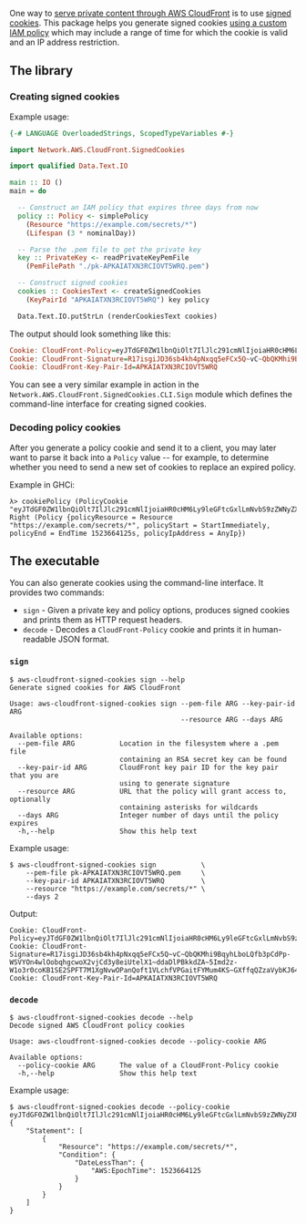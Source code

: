 One way to
[serve private content through AWS CloudFront](https://docs.aws.amazon.com/AmazonCloudFront/latest/DeveloperGuide/PrivateContent.html)
is to use
[signed cookies](https://docs.aws.amazon.com/AmazonCloudFront/latest/DeveloperGuide/private-content-signed-cookies.html).
This package helps you generate signed cookies
[using a custom IAM policy](https://docs.aws.amazon.com/AmazonCloudFront/latest/DeveloperGuide/private-content-setting-signed-cookie-custom-policy.html)
which may include a range of time for which the cookie is valid and an IP address restriction.

## The library

### Creating signed cookies

Example usage:

```haskell
{-# LANGUAGE OverloadedStrings, ScopedTypeVariables #-}

import Network.AWS.CloudFront.SignedCookies

import qualified Data.Text.IO

main :: IO ()
main = do

  -- Construct an IAM policy that expires three days from now
  policy :: Policy <- simplePolicy
    (Resource "https://example.com/secrets/*")
    (Lifespan (3 * nominalDay))

  -- Parse the .pem file to get the private key
  key :: PrivateKey <- readPrivateKeyPemFile
    (PemFilePath "./pk-APKAIATXN3RCIOVT5WRQ.pem")

  -- Construct signed cookies
  cookies :: CookiesText <- createSignedCookies
    (KeyPairId "APKAIATXN3RCIOVT5WRQ") key policy

  Data.Text.IO.putStrLn (renderCookiesText cookies)
```

The output should look something like this:

```haskell
Cookie: CloudFront-Policy=eyJTdGF0ZW1lbnQiOlt7IlJlc291cmNlIjoiaHR0cHM6Ly9leGFtcGxlLmNvbS9zZWNyZXRzLyoiLCJDb25kaXRpb24iOnsiRGF0ZUxlc3NUaGFuIjp7IkFXUzpFcG9jaFRpbWUiOjE1MjM2NjQxMjV9fX1dfQ__
Cookie: CloudFront-Signature=R17isgiJD36sb4kh4pNxqq5eFCx5Q~vC~QbQKMhi9BqyhLboLQfb3pCdPp-WSVYOn4wlOobqhgcwoX2vjCd3y8eiUtelX1~ddaDlPBkkdZA~5Imd2z-W1o3r0coKB1SE2SPFT7M1XgNvwOPanQoft1VLchfVPGaitFYMum4KS~GXffqQZzaVybKJ64KfFLLBPSobg8MmBhHvpO9DBiwKijmGhDip~6L3W7OcqGT8HdqAmWxjnTHInXpx7bbVotla6a~J6WB6xmtJrmQzMLdTUxAY6IbJ2PzMtTXKgdNzbByGHvImg9k3Q3fNBTim8l7Tds1zpwX9GsuPcFkPe9HZ1Q__
Cookie: CloudFront-Key-Pair-Id=APKAIATXN3RCIOVT5WRQ
```

You can see a very similar example in action in the `Network.AWS.CloudFront.SignedCookies.CLI.Sign` module which defines the command-line interface for creating signed cookies.

### Decoding policy cookies

After you generate a policy cookie and send it to a client, you may later want to parse it back into a `Policy` value -- for example, to determine whether you need to send a new set of cookies to replace an expired policy.

Example in GHCi:

```
λ> cookiePolicy (PolicyCookie "eyJTdGF0ZW1lbnQiOlt7IlJlc291cmNlIjoiaHR0cHM6Ly9leGFtcGxlLmNvbS9zZWNyZXRzLyoiLCJDb25kaXRpb24iOnsiRGF0ZUxlc3NUaGFuIjp7IkFXUzpFcG9jaFRpbWUiOjE1MjM2NjQxMjV9fX1dfQ__")
Right (Policy {policyResource = Resource "https://example.com/secrets/*", policyStart = StartImmediately, policyEnd = EndTime 1523664125s, policyIpAddress = AnyIp})
```

## The executable

You can also generate cookies using the command-line interface. It provides two commands:

* `sign` - Given a private key and policy options, produces signed cookies and prints them as HTTP request headers.
* `decode` - Decodes a `CloudFront-Policy` cookie and prints it in human-readable JSON format.

### `sign`

```
$ aws-cloudfront-signed-cookies sign --help
Generate signed cookies for AWS CloudFront

Usage: aws-cloudfront-signed-cookies sign --pem-file ARG --key-pair-id ARG
                                          --resource ARG --days ARG

Available options:
  --pem-file ARG           Location in the filesystem where a .pem file
                           containing an RSA secret key can be found
  --key-pair-id ARG        CloudFront key pair ID for the key pair that you are
                           using to generate signature
  --resource ARG           URL that the policy will grant access to, optionally
                           containing asterisks for wildcards
  --days ARG               Integer number of days until the policy expires
  -h,--help                Show this help text
```

Example usage:

```
$ aws-cloudfront-signed-cookies sign           \
    --pem-file pk-APKAIATXN3RCIOVT5WRQ.pem     \
    --key-pair-id APKAIATXN3RCIOVT5WRQ         \
    --resource "https://example.com/secrets/*" \
    --days 2
```

Output:

```
Cookie: CloudFront-Policy=eyJTdGF0ZW1lbnQiOlt7IlJlc291cmNlIjoiaHR0cHM6Ly9leGFtcGxlLmNvbS9zZWNyZXRzLyoiLCJDb25kaXRpb24iOnsiRGF0ZUxlc3NUaGFuIjp7IkFXUzpFcG9jaFRpbWUiOjE1MjM2NjQxMjV9fX1dfQ__
Cookie: CloudFront-Signature=R17isgiJD36sb4kh4pNxqq5eFCx5Q~vC~QbQKMhi9BqyhLboLQfb3pCdPp-WSVYOn4wlOobqhgcwoX2vjCd3y8eiUtelX1~ddaDlPBkkdZA~5Imd2z-W1o3r0coKB1SE2SPFT7M1XgNvwOPanQoft1VLchfVPGaitFYMum4KS~GXffqQZzaVybKJ64KfFLLBPSobg8MmBhHvpO9DBiwKijmGhDip~6L3W7OcqGT8HdqAmWxjnTHInXpx7bbVotla6a~J6WB6xmtJrmQzMLdTUxAY6IbJ2PzMtTXKgdNzbByGHvImg9k3Q3fNBTim8l7Tds1zpwX9GsuPcFkPe9HZ1Q__
Cookie: CloudFront-Key-Pair-Id=APKAIATXN3RCIOVT5WRQ
```

### `decode`

```
$ aws-cloudfront-signed-cookies decode --help
Decode signed AWS CloudFront policy cookies

Usage: aws-cloudfront-signed-cookies decode --policy-cookie ARG

Available options:
  --policy-cookie ARG      The value of a CloudFront-Policy cookie
  -h,--help                Show this help text

```

Example usage:

```
$ aws-cloudfront-signed-cookies decode --policy-cookie eyJTdGF0ZW1lbnQiOlt7IlJlc291cmNlIjoiaHR0cHM6Ly9leGFtcGxlLmNvbS9zZWNyZXRzLyoiLCJDb25kaXRpb24iOnsiRGF0ZUxlc3NUaGFuIjp7IkFXUzpFcG9jaFRpbWUiOjE1MjM2NjQxMjV9fX1dfQ__
{
    "Statement": [
        {
            "Resource": "https://example.com/secrets/*",
            "Condition": {
                "DateLessThan": {
                    "AWS:EpochTime": 1523664125
                }
            }
        }
    ]
}
```
